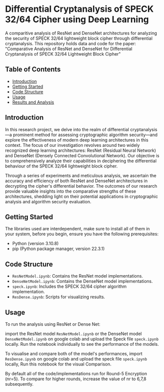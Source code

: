 # Differential Cryptanalysis of SPECK 32/64 Cipher using Deep Learning

A comparitive analysis of ResNet and DenseNet architectures for analyzing the security of SPECK 32/64 lightweight block cipher through differential cryptanalysis. This repository holds data and code for the paper: "Comparative Analysis of ResNet and DenseNet for Differential Cryptanalysis of SPECK 32/64 Lightweight Block Cipher"

## Table of Contents
- [Introduction](#introduction)
- [Getting Started](#getting-started)
- [Code Structure](#code-structure)
- [Usage](#usage)
- [Results and Analysis](#results-and-analysis)




## Introduction

In this research project, we delve into the realm of differential cryptanalysis—a prominent method for assessing cryptographic algorithm security—and explore the effectiveness of modern deep learning architectures in this context. The focus of our investigation revolves around two widely recognized deep learning architectures: ResNet (Residual Neural Network) and DenseNet (Densely Connected Convolutional Network). Our objective is to comprehensively analyze their capabilities in deciphering the differential behaviour of the SPECK 32/64 lightweight block cipher.

Through a series of experiments and meticulous analysis, we ascertain the accuracy and efficiency of both ResNet and DenseNet architectures in decrypting the cipher's differential behavior. The outcomes of our research provide valuable insights into the comparative strengths of these architectures, shedding light on their potential applications in cryptographic analysis and algorithm security evaluation.


## Getting Started
The libraries used are interdependent, make sure to install all of them in your system,
before you begin, ensure you have the following prerequisites:

- Python (version 3.10.8)
- pip (Python package manager, version 22.3.1)

## Code Structure
- `ResNetModel.ipynb`: Contains the ResNet model implementations.
- `DenseNetModel.ipynb`: Contains the DenseNet model implementations.
- `speck.ipynb`: Includes the SPECK 32/64 cipher algorithm implementation.
- `ResDense.ipynb`: Scripts for visualizing results.

## Usage
To run the analysis using ResNet or Dense Net:

import the ResNet model `ResNetModel.ipynb` or the DenseNet model `DenseNetModel.ipynb` on google colab and upload the Speck file `speck.ipynb` locally.
Run the notebook individually to see the performance of the models.

To visualise and compare both of the model's performances, import `ResDense.ipynb` on google colab and upload the speck file `speck.ipynb` locally, Run this notebook for the visual
Comparison.

By default all of the code/implementations run for Round-5 Encryption (nr=5). To compare for higher rounds, increase the value of nr to 6,7,8 subsequently.
